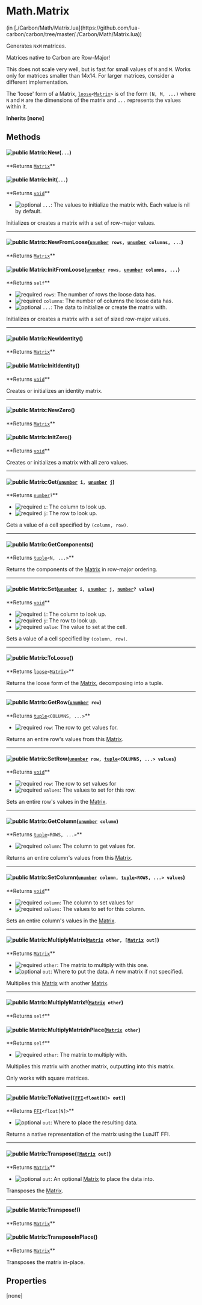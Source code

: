 <link href="../../style.css" rel="stylesheet" type="text/css"/>
<h1 class="class-title">Math.Matrix</h1>
<span class="file-link">(in [./Carbon/Math/Matrix.lua](https://github.com/lua-carbon/carbon/tree/master/./Carbon/Math/Matrix.lua))</span><br/>

Generates `N`x`M` matrices.

Matrices native to Carbon are Row-Major!

This does not scale very well, but is fast for small values of `N` and `M`.
Works only for matrices smaller than 14x14.
For larger matrices, consider a different implementation.

The 'loose' form of a Matrix, <code><a href="Types#loose">loose</a>&lt;<a href="Classes/Math.Matrix">Matrix</a>&gt;</code> is of the form <code>(N, M, ...)</code> where `N` and `M`
are the dimensions of the matrix and <code>...</code> represents the values within it.

**Inherits [none]**

## Methods
<h4 class="method-name"><img class="doc-image" alt="public" src="https://img.shields.io/badge/class-public-11b237.svg?style=flat-square" /> Matrix:New(<code>...</code>)</h4>
**<span class="method-returns">Returns <code><a href="Classes/Math.Matrix">Matrix</a></code></span>**
<h4 class="method-name"><img class="doc-image" alt="public" src="https://img.shields.io/badge/object-public-11b237.svg?style=flat-square" /> Matrix:Init(<code>...</code>)</h4>
**<span class="method-returns">Returns <code><a href="Types#void">void</a></code></span>**

- <img class="doc-image" alt="optional" src="https://img.shields.io/badge/%20-optional-0092e6.svg?style=flat-square" />  `...`: The values to initialize the matrix with. Each value is nil by default.

Initializes or creates a matrix with a set of row-major values.

<hr/>
<h4 class="method-name"><img class="doc-image" alt="public" src="https://img.shields.io/badge/class-public-11b237.svg?style=flat-square" /> Matrix:NewFromLoose(<code><a href="Types#unumber">unumber</a> rows, <a href="Types#unumber">unumber</a> columns, ...</code>)</h4>
**<span class="method-returns">Returns <code><a href="Classes/Math.Matrix">Matrix</a></code></span>**
<h4 class="method-name"><img class="doc-image" alt="public" src="https://img.shields.io/badge/object-public-11b237.svg?style=flat-square" /> Matrix:InitFromLoose(<code><a href="Types#unumber">unumber</a> rows, <a href="Types#unumber">unumber</a> columns, ...</code>)</h4>
**<span class="method-returns">Returns <code>self</code></span>**

- <img class="doc-image" alt="required" src="https://img.shields.io/badge/%20-required-ff9600.svg?style=flat-square" />  `rows`: The number of rows the loose data has.
- <img class="doc-image" alt="required" src="https://img.shields.io/badge/%20-required-ff9600.svg?style=flat-square" />  `columns`: The number of columns the loose data has.
- <img class="doc-image" alt="optional" src="https://img.shields.io/badge/%20-optional-0092e6.svg?style=flat-square" />  `...`: The data to initialize or create the matrix with.

Initializes or creates a matrix with a set of sized row-major values.

<hr/>
<h4 class="method-name"><img class="doc-image" alt="public" src="https://img.shields.io/badge/class-public-11b237.svg?style=flat-square" /> Matrix:NewIdentity()</h4>
**<span class="method-returns">Returns <code><a href="Classes/Math.Matrix">Matrix</a></code></span>**
<h4 class="method-name"><img class="doc-image" alt="public" src="https://img.shields.io/badge/object-public-11b237.svg?style=flat-square" /> Matrix:InitIdentity()</h4>
**<span class="method-returns">Returns <code><a href="Types#void">void</a></code></span>**



Creates or initializes an identity matrix.

<hr/>
<h4 class="method-name"><img class="doc-image" alt="public" src="https://img.shields.io/badge/class-public-11b237.svg?style=flat-square" /> Matrix:NewZero()</h4>
**<span class="method-returns">Returns <code><a href="Classes/Math.Matrix">Matrix</a></code></span>**
<h4 class="method-name"><img class="doc-image" alt="public" src="https://img.shields.io/badge/object-public-11b237.svg?style=flat-square" /> Matrix:InitZero()</h4>
**<span class="method-returns">Returns <code><a href="Types#void">void</a></code></span>**



Creates or initializes a matrix with all zero values.

<hr/>
<h4 class="method-name"><img class="doc-image" alt="public" src="https://img.shields.io/badge/object-public-11b237.svg?style=flat-square" /> Matrix:Get(<code><a href="Types#unumber">unumber</a> i, <a href="Types#unumber">unumber</a> j</code>)</h4>
**<span class="method-returns">Returns <code><a href="Types#number">number</a>?</code></span>**

- <img class="doc-image" alt="required" src="https://img.shields.io/badge/%20-required-ff9600.svg?style=flat-square" />  `i`: The column to look up.
- <img class="doc-image" alt="required" src="https://img.shields.io/badge/%20-required-ff9600.svg?style=flat-square" />  `j`: The row to look up.

Gets a value of a cell specified by `(column, row)`.

<hr/>
<h4 class="method-name"><img class="doc-image" alt="public" src="https://img.shields.io/badge/object-public-11b237.svg?style=flat-square" /> Matrix:GetComponents()</h4>
**<span class="method-returns">Returns <code><a href="Types#tuple">tuple</a>&lt;N, ...&gt;</code></span>**



Returns the components of the <a href="Classes/Math.Matrix">Matrix</a> in row-major ordering.

<hr/>
<h4 class="method-name"><img class="doc-image" alt="public" src="https://img.shields.io/badge/object-public-11b237.svg?style=flat-square" /> Matrix:Set(<code><a href="Types#unumber">unumber</a> i, <a href="Types#unumber">unumber</a> j, <a href="Types#number">number</a>? value</code>)</h4>
**<span class="method-returns">Returns <code><a href="Types#void">void</a></code></span>**

- <img class="doc-image" alt="required" src="https://img.shields.io/badge/%20-required-ff9600.svg?style=flat-square" />  `i`: The column to look up.
- <img class="doc-image" alt="required" src="https://img.shields.io/badge/%20-required-ff9600.svg?style=flat-square" />  `j`: The row to look up.
- <img class="doc-image" alt="required" src="https://img.shields.io/badge/%20-required-ff9600.svg?style=flat-square" />  `value`: The value to set at the cell.

Sets a value of a cell specified by `(column, row)`.

<hr/>
<h4 class="method-name"><img class="doc-image" alt="public" src="https://img.shields.io/badge/object-public-11b237.svg?style=flat-square" /> Matrix:ToLoose()</h4>
**<span class="method-returns">Returns <code><a href="Types#loose">loose</a>&lt;<a href="Classes/Math.Matrix">Matrix</a>&gt;</code></span>**



Returns the loose form of the <a href="Classes/Math.Matrix">Matrix</a>, decomposing into a tuple.

<hr/>
<h4 class="method-name"><img class="doc-image" alt="public" src="https://img.shields.io/badge/object-public-11b237.svg?style=flat-square" /> Matrix:GetRow(<code><a href="Types#unumber">unumber</a> row</code>)</h4>
**<span class="method-returns">Returns <code><a href="Types#tuple">tuple</a>&lt;COLUMNS, ...&gt;</code></span>**

- <img class="doc-image" alt="required" src="https://img.shields.io/badge/%20-required-ff9600.svg?style=flat-square" />  `row`: The row to get values for.

Returns an entire row's values from this <a href="Classes/Math.Matrix">Matrix</a>.

<hr/>
<h4 class="method-name"><img class="doc-image" alt="public" src="https://img.shields.io/badge/object-public-11b237.svg?style=flat-square" /> Matrix:SetRow(<code><a href="Types#unumber">unumber</a> row, <a href="Types#tuple">tuple</a>&lt;COLUMNS, ...&gt; values</code>)</h4>
**<span class="method-returns">Returns <code><a href="Types#void">void</a></code></span>**

- <img class="doc-image" alt="required" src="https://img.shields.io/badge/%20-required-ff9600.svg?style=flat-square" />  `row`: The row to set values for
- <img class="doc-image" alt="required" src="https://img.shields.io/badge/%20-required-ff9600.svg?style=flat-square" />  `values`: The values to set for this row.

Sets an entire row's values in the <a href="Classes/Math.Matrix">Matrix</a>.

<hr/>
<h4 class="method-name"><img class="doc-image" alt="public" src="https://img.shields.io/badge/object-public-11b237.svg?style=flat-square" /> Matrix:GetColumn(<code><a href="Types#unumber">unumber</a> column</code>)</h4>
**<span class="method-returns">Returns <code><a href="Types#tuple">tuple</a>&lt;ROWS, ...&gt;</code></span>**

- <img class="doc-image" alt="required" src="https://img.shields.io/badge/%20-required-ff9600.svg?style=flat-square" />  `column`: The column to get values for.

Returns an entire column's values from this <a href="Classes/Math.Matrix">Matrix</a>.

<hr/>
<h4 class="method-name"><img class="doc-image" alt="public" src="https://img.shields.io/badge/object-public-11b237.svg?style=flat-square" /> Matrix:SetColumn(<code><a href="Types#unumber">unumber</a> column, <a href="Types#tuple">tuple</a>&lt;ROWS, ...&gt; values</code>)</h4>
**<span class="method-returns">Returns <code><a href="Types#void">void</a></code></span>**

- <img class="doc-image" alt="required" src="https://img.shields.io/badge/%20-required-ff9600.svg?style=flat-square" />  `column`: The column to set values for
- <img class="doc-image" alt="required" src="https://img.shields.io/badge/%20-required-ff9600.svg?style=flat-square" />  `values`: The values to set for this column.

Sets an entire column's values in the <a href="Classes/Math.Matrix">Matrix</a>.

<hr/>
<h4 class="method-name"><img class="doc-image" alt="public" src="https://img.shields.io/badge/object-public-11b237.svg?style=flat-square" /> Matrix:MultiplyMatrix(<code><a href="Classes/Math.Matrix">Matrix</a> other, [<a href="Classes/Math.Matrix">Matrix</a> out]</code>)</h4>
**<span class="method-returns">Returns <code><a href="Classes/Math.Matrix">Matrix</a></code></span>**

- <img class="doc-image" alt="required" src="https://img.shields.io/badge/%20-required-ff9600.svg?style=flat-square" />  `other`: The matrix to multiply with this one.
- <img class="doc-image" alt="optional" src="https://img.shields.io/badge/%20-optional-0092e6.svg?style=flat-square" />  `out`: Where to put the data. A new matrix if not specified.

Multiplies this <a href="Classes/Math.Matrix">Matrix</a> with another <a href="Classes/Math.Matrix">Matrix</a>.

<hr/>
<h4 class="method-name"><img class="doc-image" alt="public" src="https://img.shields.io/badge/object-public-11b237.svg?style=flat-square" /> Matrix:MultiplyMatrix!(<code><a href="Classes/Math.Matrix">Matrix</a> other</code>)</h4>
**<span class="method-returns">Returns <code>self</code></span>**
<h4 class="method-name"><img class="doc-image" alt="public" src="https://img.shields.io/badge/object-public-11b237.svg?style=flat-square" /> Matrix:MultiplyMatrixInPlace(<code><a href="Classes/Math.Matrix">Matrix</a> other</code>)</h4>
**<span class="method-returns">Returns <code>self</code></span>**

- <img class="doc-image" alt="required" src="https://img.shields.io/badge/%20-required-ff9600.svg?style=flat-square" />  `other`: The matrix to multiply with.

Multiplies this matrix with another matrix, outputting into this matrix.

Only works with square matrices.

<hr/>
<h4 class="method-name"><img class="doc-image" alt="public" src="https://img.shields.io/badge/object-public-11b237.svg?style=flat-square" /> Matrix:ToNative(<code>[<a href="Classes/FFI">FFI</a>&lt;float[N]&gt; out]</code>)</h4>
**<span class="method-returns">Returns <code><a href="Classes/FFI">FFI</a>&lt;float[N]&gt;</code></span>**

- <img class="doc-image" alt="optional" src="https://img.shields.io/badge/%20-optional-0092e6.svg?style=flat-square" />  `out`: Where to place the resulting data.

Returns a native representation of the matrix using the LuaJIT FFI.

<hr/>
<h4 class="method-name"><img class="doc-image" alt="public" src="https://img.shields.io/badge/object-public-11b237.svg?style=flat-square" /> Matrix:Transpose(<code>[<a href="Classes/Math.Matrix">Matrix</a> out]</code>)</h4>
**<span class="method-returns">Returns <code><a href="Classes/Math.Matrix">Matrix</a></code></span>**

- <img class="doc-image" alt="optional" src="https://img.shields.io/badge/%20-optional-0092e6.svg?style=flat-square" />  `out`: An optional <a href="Classes/Math.Matrix">Matrix</a> to place the data into.

Transposes the <a href="Classes/Math.Matrix">Matrix</a>.

<hr/>
<h4 class="method-name"><img class="doc-image" alt="public" src="https://img.shields.io/badge/object-public-11b237.svg?style=flat-square" /> Matrix:Transpose!()</h4>
**<span class="method-returns">Returns <code><a href="Classes/Math.Matrix">Matrix</a></code></span>**
<h4 class="method-name"><img class="doc-image" alt="public" src="https://img.shields.io/badge/object-public-11b237.svg?style=flat-square" /> Matrix:TransposeInPlace()</h4>
**<span class="method-returns">Returns <code><a href="Classes/Math.Matrix">Matrix</a></code></span>**



Transposes the matrix in-place.


## Properties
[none]
